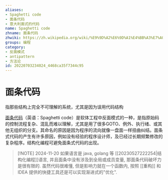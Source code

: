 ```yaml
---
aliases:
- Spaghetti code
- 面条代码
- 意大利面式的代码
name: Spaghetti code
zhname: 面条代码
zhwiki: https://zh.wikipedia.org/wiki/%E9%9D%A2%E6%9D%A1%E4%BB%A3%E7%A0%81
groups: 编程
category:
- 反面模式
- antipattern
- 方法论
id: 20220703234024_4468ca35f7344c95
---
```


# 面条代码

指那些结构上完全不可理解的系统，尤其是因为误用代码结构

[面条代码](https://zh.wikipedia.org/wiki/%E9%9D%A2%E6%9D%A1%E4%BB%A3%E7%A0%81)（英语：Spaghetti code）是软体工程中反面模式的一种，是指原始码的控制流程复杂、混乱而难以理解，尤其是用了很多GOTO、例外、执行绪、或其他无组织的分支。其命名的原因是因为程序的流向就像一盘面一样扭曲纠结。面条式代码的产生有许多原因，例如没有经验的程序设计师，及已经过长期频繁修改的复杂程序。结构化编程可避免面条式代码的出现。

> [!NOTE] 2024-11-20
> 如果语言是 java, golang 等 [[20230527222254|结构化编程]]语言, 并且面条中没有涉及到全局或成员变量, 那面条代码破坏力是很有限的.
> 虽然代码很难懂, 但是影响力就在一个函数内, 按照 [[重构]] 和 IDEA 提供的快捷工具还是可以实现渐进式的"优化".
